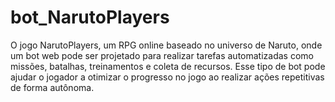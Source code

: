 # bot_NarutoPlayers
O jogo NarutoPlayers, um RPG online baseado no universo de Naruto, onde um bot web pode ser projetado para realizar tarefas automatizadas como missões, batalhas, treinamentos e coleta de recursos. Esse tipo de bot pode ajudar o jogador a otimizar o progresso no jogo ao realizar ações repetitivas de forma autônoma.
